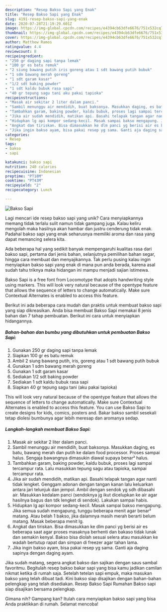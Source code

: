 ```yaml
---
description: "Resep Bakso Sapi yang Enak"
title: "Resep Bakso Sapi yang Enak"
slug: 4191-resep-bakso-sapi-yang-enak
date: 2020-07-28T21:19:29.601Z
image: https://img-global.cpcdn.com/recipes/e4394cb63dfe6676/751x532cq70/bakso-sapi-foto-resep-utama.jpg
thumbnail: https://img-global.cpcdn.com/recipes/e4394cb63dfe6676/751x532cq70/bakso-sapi-foto-resep-utama.jpg
cover: https://img-global.cpcdn.com/recipes/e4394cb63dfe6676/751x532cq70/bakso-sapi-foto-resep-utama.jpg
author: Matthew Ramos
ratingvalue: 4.4
reviewcount: 8
recipeingredient:
- "250 gr daging sapi tanpa lemak"
- "100 gr es batu remuk"
- "2 siung bawang putih iris goreng atau 1 sdt bawang putih bubuk"
- "1 sdm bawang merah goreng"
- "1 sdt garam kasar"
- "1/2 sdt baking powder"
- "1 sdt kaldu bubuk rasa sapi"
- "40 gr tepung sagu tani aku pakai tapioka"
recipeinstructions:
- "Masak air sekitar 2 liter dalam panci."
- "Sambil menunggu air mendidih, buat baksonya. Masukkan daging, es batu, bawang merah dan putih ke dalam food processor. Proses sampai halus. Sengaja bawangnya dimasukin diawal supaya benar² halus."
- "Tambahkan garam, baking powder, kaldu bubuk, proses lagi sampai tercampur rata. Lalu masukkan tepung sagu atau tapioka, sampai tercampur rata."
- "Jika air sudah mendidih, matikan api. Basahi telapak tangan agar nanti tidak lengket. Genggam adonan dengan tangan kanan lalu keluarkan antara jari telunjuk dan jempol. Ambil dengan sendok yg sdh dibasahi air. Masukkan kedalam panci (sendoknya jg ikut dicelupkan ke air agar hasilnya bagus dan tdk lengket di sendok). Lakukan sampai habis."
- "Hidupkan lg api kompor sedang-kecil. Masak sampai bakso mengapung. Jika semua sudah mengapung, tunggu beberapa menit agar benar² matang. Atau belah 1 bakso, jika dalamnya masih merah berarti belum matang. Masak beberapa menit lg."
- "Angkat dan tiriskan. Bisa dimasukkan ke dlm panci yg berisi air es beberapa saat agar proses masaknya berhenti dan bakaso tidak lunak dan semakin kenyal. Bakso bisa diolah sesuai selera atau masukkan ke wadah bertutup rapat dan simpan di freezer agar tahan lama."
- "Jika ingin bakso ayam, bisa pakai resep yg sama. Ganti aja daging sapinya dengan daging ayam."
categories:
- Resep
tags:
- bakso
- sapi

katakunci: bakso sapi 
nutrition: 240 calories
recipecuisine: Indonesian
preptime: "PT18M"
cooktime: "PT43M"
recipeyield: "2"
recipecategory: Lunch

---
```



![Bakso Sapi](https://img-global.cpcdn.com/recipes/e4394cb63dfe6676/751x532cq70/bakso-sapi-foto-resep-utama.jpg)

Lagi mencari ide resep bakso sapi yang unik? Cara menyiapkannya memang tidak terlalu sulit namun tidak gampang juga. Kalau keliru mengolah maka hasilnya akan hambar dan justru cenderung tidak enak. Padahal bakso sapi yang enak seharusnya memiliki aroma dan rasa yang dapat memancing selera kita.

Ada beberapa hal yang sedikit banyak mempengaruhi kualitas rasa dari bakso sapi, pertama dari jenis bahan, selanjutnya pemilihan bahan segar, hingga cara membuat dan menyajikannya. Tak perlu pusing kalau ingin menyiapkan bakso sapi yang enak di mana pun anda berada, karena asal sudah tahu triknya maka hidangan ini mampu menjadi sajian istimewa.

Bakso Sapi is a free font from Locomotype that adopts handwriting style using markers. This will look very natural because of the opentype feature that allows the sequence of letters to change automatically. Make sure Contextual Alternates is enabled to access this feature.


Berikut ini ada beberapa cara mudah dan praktis untuk membuat bakso sapi yang siap dikreasikan. Anda bisa membuat Bakso Sapi memakai 8 jenis bahan dan 7 tahap pembuatan. Berikut ini cara untuk menyiapkan hidangannya.

<!--inarticleads1-->

##### Bahan-bahan dan bumbu yang dibutuhkan untuk pembuatan Bakso Sapi:

1. Gunakan 250 gr daging sapi tanpa lemak
1. Siapkan 100 gr es batu remuk
1. Ambil 2 siung bawang putih, iris, goreng atau 1 sdt bawang putih bubuk
1. Gunakan 1 sdm bawang merah goreng
1. Gunakan 1 sdt garam kasar
1. Sediakan 1/2 sdt baking powder
1. Sediakan 1 sdt kaldu bubuk rasa sapi
1. Siapkan 40 gr tepung sagu tani (aku pakai tapioka)


This will look very natural because of the opentype feature that allows the sequence of letters to change automatically. Make sure Contextual Alternates is enabled to access this feature. You can use Bakso Sapi to create designs for kids, comics, posters and. Bakar bakso sambil sesekali tetap diolesi bumbunya agar lebih meresap dan aromanya sedap. 

<!--inarticleads2-->

##### Langkah-langkah membuat Bakso Sapi:

1. Masak air sekitar 2 liter dalam panci.
1. Sambil menunggu air mendidih, buat baksonya. Masukkan daging, es batu, bawang merah dan putih ke dalam food processor. Proses sampai halus. Sengaja bawangnya dimasukin diawal supaya benar² halus.
1. Tambahkan garam, baking powder, kaldu bubuk, proses lagi sampai tercampur rata. Lalu masukkan tepung sagu atau tapioka, sampai tercampur rata.
1. Jika air sudah mendidih, matikan api. Basahi telapak tangan agar nanti tidak lengket. Genggam adonan dengan tangan kanan lalu keluarkan antara jari telunjuk dan jempol. Ambil dengan sendok yg sdh dibasahi air. Masukkan kedalam panci (sendoknya jg ikut dicelupkan ke air agar hasilnya bagus dan tdk lengket di sendok). Lakukan sampai habis.
1. Hidupkan lg api kompor sedang-kecil. Masak sampai bakso mengapung. Jika semua sudah mengapung, tunggu beberapa menit agar benar² matang. Atau belah 1 bakso, jika dalamnya masih merah berarti belum matang. Masak beberapa menit lg.
1. Angkat dan tiriskan. Bisa dimasukkan ke dlm panci yg berisi air es beberapa saat agar proses masaknya berhenti dan bakaso tidak lunak dan semakin kenyal. Bakso bisa diolah sesuai selera atau masukkan ke wadah bertutup rapat dan simpan di freezer agar tahan lama.
1. Jika ingin bakso ayam, bisa pakai resep yg sama. Ganti aja daging sapinya dengan daging ayam.


Jika sudah matang, segera angkat bakso dan sajikan dengan saus sambal favoritmu. Begitulah resep bakso bakar sapi yang bisa kamu jadikan camilan nikmat ketika di rumah saja. Setelah tetelan sapi empuk, maka masukan bakso yang telah dibuat tadi. Kini bakso siap disajikan dengan bahan-bahan pelengkap yang telah disediakan. Resep Bakso Sapi Rumahan Bakso sapi siap disajikan bersama pelengkap. 

Gimana nih? Gampang kan? Itulah cara menyiapkan bakso sapi yang bisa Anda praktikkan di rumah. Selamat mencoba!
